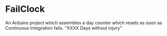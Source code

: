 FailClock
=========

An Arduino project which assembles a day counter which resets as soon as Continuous Integration fails. "XXXX Days without injury"
